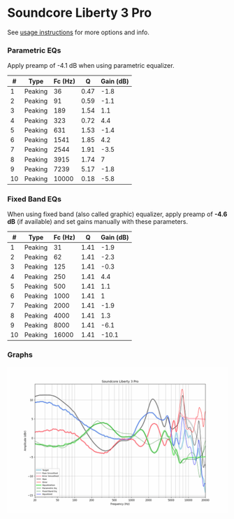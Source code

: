 # Soundcore Liberty 3 Pro
See [usage instructions](https://github.com/jaakkopasanen/AutoEq#usage) for more options and info.

### Parametric EQs
Apply preamp of -4.1 dB when using parametric equalizer.

|   # | Type    |   Fc (Hz) |    Q |   Gain (dB) |
|-----|---------|-----------|------|-------------|
|   1 | Peaking |        36 | 0.47 |        -1.8 |
|   2 | Peaking |        91 | 0.59 |        -1.1 |
|   3 | Peaking |       189 | 1.54 |         1.1 |
|   4 | Peaking |       323 | 0.72 |         4.4 |
|   5 | Peaking |       631 | 1.53 |        -1.4 |
|   6 | Peaking |      1541 | 1.85 |         4.2 |
|   7 | Peaking |      2544 | 1.91 |        -3.5 |
|   8 | Peaking |      3915 | 1.74 |         7   |
|   9 | Peaking |      7239 | 5.17 |        -1.8 |
|  10 | Peaking |     10000 | 0.18 |        -5.8 |

### Fixed Band EQs
When using fixed band (also called graphic) equalizer, apply preamp of **-4.6 dB** (if available) and set gains manually with these parameters.

|   # | Type    |   Fc (Hz) |    Q |   Gain (dB) |
|-----|---------|-----------|------|-------------|
|   1 | Peaking |        31 | 1.41 |        -1.9 |
|   2 | Peaking |        62 | 1.41 |        -2.3 |
|   3 | Peaking |       125 | 1.41 |        -0.3 |
|   4 | Peaking |       250 | 1.41 |         4.4 |
|   5 | Peaking |       500 | 1.41 |         1.1 |
|   6 | Peaking |      1000 | 1.41 |         1   |
|   7 | Peaking |      2000 | 1.41 |        -1.9 |
|   8 | Peaking |      4000 | 1.41 |         1.3 |
|   9 | Peaking |      8000 | 1.41 |        -6.1 |
|  10 | Peaking |     16000 | 1.41 |       -10.1 |

### Graphs
![](./Soundcore%20Liberty%203%20Pro.png)
